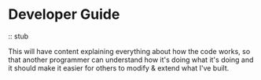 # Developer Guide

:: stub

This will have content explaining everything about how the code works, so that another programmer can understand how it's doing what it's doing and it should make it easier for others to modify & extend what I've built.